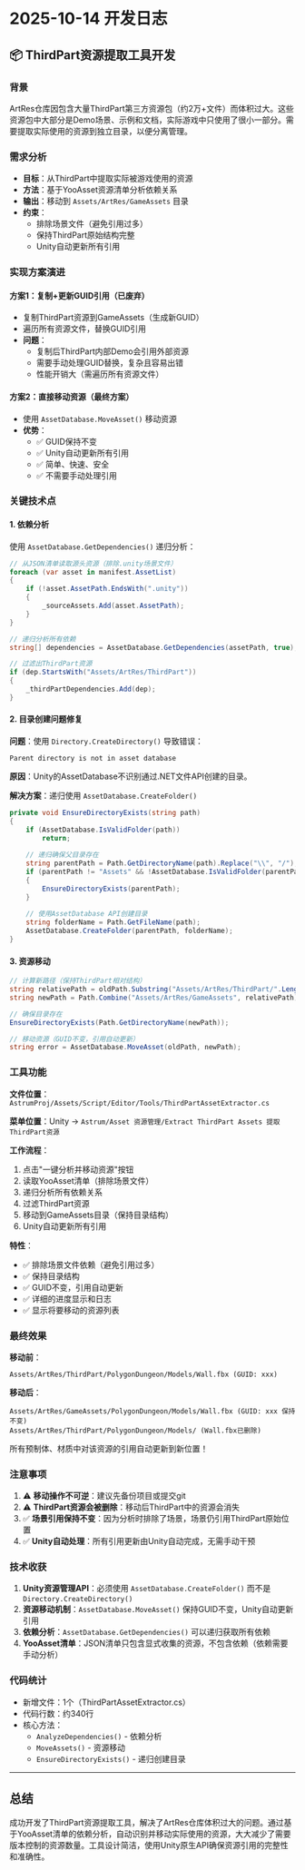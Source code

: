 # 2025-10-14 开发日志

## 📦 ThirdPart资源提取工具开发

### 背景
ArtRes仓库因包含大量ThirdPart第三方资源包（约2万+文件）而体积过大。这些资源包中大部分是Demo场景、示例和文档，实际游戏中只使用了很小一部分。需要提取实际使用的资源到独立目录，以便分离管理。

### 需求分析
- **目标**：从ThirdPart中提取实际被游戏使用的资源
- **方法**：基于YooAsset资源清单分析依赖关系
- **输出**：移动到 `Assets/ArtRes/GameAssets` 目录
- **约束**：
  - 排除场景文件（避免引用过多）
  - 保持ThirdPart原始结构完整
  - Unity自动更新所有引用

### 实现方案演进

#### 方案1：复制+更新GUID引用（已废弃）
- 复制ThirdPart资源到GameAssets（生成新GUID）
- 遍历所有资源文件，替换GUID引用
- **问题**：
  - 复制后ThirdPart内部Demo会引用外部资源
  - 需要手动处理GUID替换，复杂且容易出错
  - 性能开销大（需遍历所有资源文件）

#### 方案2：直接移动资源（最终方案）
- 使用 `AssetDatabase.MoveAsset()` 移动资源
- **优势**：
  - ✅ GUID保持不变
  - ✅ Unity自动更新所有引用
  - ✅ 简单、快速、安全
  - ✅ 不需要手动处理引用

### 关键技术点

#### 1. 依赖分析
使用 `AssetDatabase.GetDependencies()` 递归分析：
```csharp
// 从JSON清单读取源头资源（排除.unity场景文件）
foreach (var asset in manifest.AssetList)
{
    if (!asset.AssetPath.EndsWith(".unity"))
    {
        _sourceAssets.Add(asset.AssetPath);
    }
}

// 递归分析所有依赖
string[] dependencies = AssetDatabase.GetDependencies(assetPath, true);

// 过滤出ThirdPart资源
if (dep.StartsWith("Assets/ArtRes/ThirdPart"))
{
    _thirdPartDependencies.Add(dep);
}
```

#### 2. 目录创建问题修复
**问题**：使用 `Directory.CreateDirectory()` 导致错误：
```
Parent directory is not in asset database
```

**原因**：Unity的AssetDatabase不识别通过.NET文件API创建的目录。

**解决方案**：递归使用 `AssetDatabase.CreateFolder()`
```csharp
private void EnsureDirectoryExists(string path)
{
    if (AssetDatabase.IsValidFolder(path))
        return;
    
    // 递归确保父目录存在
    string parentPath = Path.GetDirectoryName(path).Replace("\\", "/");
    if (parentPath != "Assets" && !AssetDatabase.IsValidFolder(parentPath))
    {
        EnsureDirectoryExists(parentPath);
    }
    
    // 使用AssetDatabase API创建目录
    string folderName = Path.GetFileName(path);
    AssetDatabase.CreateFolder(parentPath, folderName);
}
```

#### 3. 资源移动
```csharp
// 计算新路径（保持ThirdPart相对结构）
string relativePath = oldPath.Substring("Assets/ArtRes/ThirdPart/".Length + 1);
string newPath = Path.Combine("Assets/ArtRes/GameAssets", relativePath);

// 确保目录存在
EnsureDirectoryExists(Path.GetDirectoryName(newPath));

// 移动资源（GUID不变，引用自动更新）
string error = AssetDatabase.MoveAsset(oldPath, newPath);
```

### 工具功能

**文件位置**：`AstrumProj/Assets/Script/Editor/Tools/ThirdPartAssetExtractor.cs`

**菜单位置**：Unity → `Astrum/Asset 资源管理/Extract ThirdPart Assets 提取ThirdPart资源`

**工作流程**：
1. 点击"一键分析并移动资源"按钮
2. 读取YooAsset清单（排除场景文件）
3. 递归分析所有依赖关系
4. 过滤ThirdPart资源
5. 移动到GameAssets目录（保持目录结构）
6. Unity自动更新所有引用

**特性**：
- ✅ 排除场景文件依赖（避免引用过多）
- ✅ 保持目录结构
- ✅ GUID不变，引用自动更新
- ✅ 详细的进度显示和日志
- ✅ 显示将要移动的资源列表

### 最终效果

**移动前**：
```
Assets/ArtRes/ThirdPart/PolygonDungeon/Models/Wall.fbx (GUID: xxx)
```

**移动后**：
```
Assets/ArtRes/GameAssets/PolygonDungeon/Models/Wall.fbx (GUID: xxx 保持不变)
Assets/ArtRes/ThirdPart/PolygonDungeon/Models/ (Wall.fbx已删除)
```

所有预制体、材质中对该资源的引用自动更新到新位置！

### 注意事项
1. ⚠️ **移动操作不可逆**：建议先备份项目或提交git
2. ⚠️ **ThirdPart资源会被删除**：移动后ThirdPart中的资源会消失
3. ✅ **场景引用保持不变**：因为分析时排除了场景，场景仍引用ThirdPart原始位置
4. ✅ **Unity自动处理**：所有引用更新由Unity自动完成，无需手动干预

### 技术收获
1. **Unity资源管理API**：必须使用 `AssetDatabase.CreateFolder()` 而不是 `Directory.CreateDirectory()`
2. **资源移动机制**：`AssetDatabase.MoveAsset()` 保持GUID不变，Unity自动更新引用
3. **依赖分析**：`AssetDatabase.GetDependencies()` 可以递归获取所有依赖
4. **YooAsset清单**：JSON清单只包含显式收集的资源，不包含依赖（依赖需要手动分析）

### 代码统计
- 新增文件：1个（ThirdPartAssetExtractor.cs）
- 代码行数：约340行
- 核心方法：
  - `AnalyzeDependencies()` - 依赖分析
  - `MoveAssets()` - 资源移动
  - `EnsureDirectoryExists()` - 递归创建目录

---

## 总结
成功开发了ThirdPart资源提取工具，解决了ArtRes仓库体积过大的问题。通过基于YooAsset清单的依赖分析，自动识别并移动实际使用的资源，大大减少了需要版本控制的资源数量。工具设计简洁，使用Unity原生API确保资源引用的完整性和准确性。

